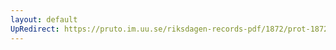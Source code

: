 ```yaml
---
layout: default
UpRedirect: https://pruto.im.uu.se/riksdagen-records-pdf/1872/prot-1872--ak--224/prot-1872--ak--224_003.pdf
---
```

